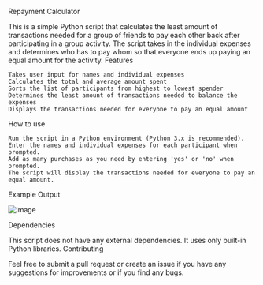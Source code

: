 Repayment Calculator

This is a simple Python script that calculates the least amount of transactions needed for a group of friends to pay each other back after participating in a group activity. The script takes in the individual expenses and determines who has to pay whom so that everyone ends up paying an equal amount for the activity.
Features

    Takes user input for names and individual expenses
    Calculates the total and average amount spent
    Sorts the list of participants from highest to lowest spender
    Determines the least amount of transactions needed to balance the expenses
    Displays the transactions needed for everyone to pay an equal amount

How to use

    Run the script in a Python environment (Python 3.x is recommended).
    Enter the names and individual expenses for each participant when prompted.
    Add as many purchases as you need by entering 'yes' or 'no' when prompted.
    The script will display the transactions needed for everyone to pay an equal amount.
    
Example Output

![image](https://user-images.githubusercontent.com/122945132/234940398-aec53051-55b3-4c57-af2c-7235aa8fcf0c.png)
 
Dependencies

This script does not have any external dependencies. It uses only built-in Python libraries.
Contributing

Feel free to submit a pull request or create an issue if you have any suggestions for improvements or if you find any bugs.
